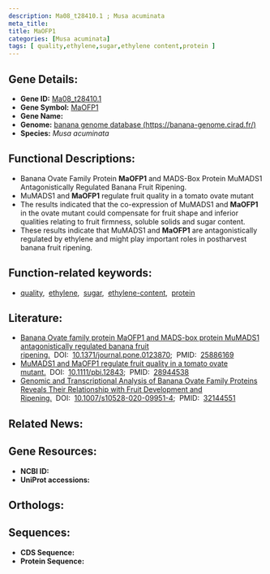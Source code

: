 ```yaml
---
description: Ma08_t28410.1 ; Musa acuminata
meta_title:
title: MaOFP1
categories: [Musa acuminata]
tags: [ quality,ethylene,sugar,ethylene content,protein ]
---
```


## Gene Details:
- **Gene ID:** [Ma08_t28410.1]()
- **Gene Symbol:** <u>MaOFP1</u>
- **Gene Name:** 
- **Genome:** [banana genome database (https://banana-genome.cirad.fr/)]()
- **Species:** *Musa acuminata*

## Functional Descriptions:
   - Banana Ovate Family Protein **MaOFP1** and MADS-Box Protein MuMADS1 Antagonistically Regulated Banana Fruit Ripening.
   - MuMADS1 and **MaOFP1** regulate fruit quality in a tomato ovate mutant
   - The results indicated that the co-expression of MuMADS1 and **MaOFP1** in the ovate mutant could compensate for fruit shape and inferior qualities relating to fruit firmness, soluble solids and sugar content.
   - These results indicate that MuMADS1 and **MaOFP1** are antagonistically regulated by ethylene and might play important roles in postharvest banana fruit ripening.

## Function-related keywords:
   - [quality](/tags/quality/),&nbsp;&nbsp;[ethylene](/tags/ethylene/),&nbsp;&nbsp;[sugar](/tags/sugar/),&nbsp;&nbsp;[ethylene-content](/tags/ethylene-content/),&nbsp;&nbsp;[protein](/tags/protein/)

## Literature:
   - [Banana Ovate family protein MaOFP1 and MADS-box protein MuMADS1 antagonistically regulated banana fruit ripening.](https://doi.org/10.1371/journal.pone.0123870)&nbsp;&nbsp;DOI:&nbsp;&nbsp;[10.1371/journal.pone.0123870](https://doi.org/10.1371/journal.pone.0123870);&nbsp;&nbsp;PMID:&nbsp;&nbsp;[25886169](https://pubmed.ncbi.nlm.nih.gov/25886169/)
   - [MuMADS1 and MaOFP1 regulate fruit quality in a tomato ovate mutant.](https://doi.org/10.1111/pbi.12843)&nbsp;&nbsp;DOI:&nbsp;&nbsp;[10.1111/pbi.12843](https://doi.org/10.1111/pbi.12843);&nbsp;&nbsp;PMID:&nbsp;&nbsp;[28944538](https://pubmed.ncbi.nlm.nih.gov/28944538/)
   - [Genomic and Transcriptional Analysis of Banana Ovate Family Proteins Reveals Their Relationship with Fruit Development and Ripening.](https://doi.org/10.1007/s10528-020-09951-4)&nbsp;&nbsp;DOI:&nbsp;&nbsp;[10.1007/s10528-020-09951-4](https://doi.org/10.1007/s10528-020-09951-4);&nbsp;&nbsp;PMID:&nbsp;&nbsp;[32144551](https://pubmed.ncbi.nlm.nih.gov/32144551/)

## Related News:

## Gene Resources:
- **NCBI ID:**  [](https://www.ncbi.nlm.nih.gov/gene/?term=)
- **UniProt accessions:**  [](https://www.uniprot.org/uniprotkb//entry)

## Orthologs:

## Sequences:
- **CDS Sequence:**
- **Protein Sequence:**
